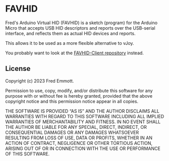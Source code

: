 # FAVHID

Fred's Arduino Virtual HID (FAVHID) is a sketch (program) for the Arduino Micro that accepts USB HID descriptors and reports over the USB-serial interface, and reflects them as actual HID devices and reports.

This allows it to be used as a more flexible alternative to vJoy.

You probably want to look at the [FAVHID-Client repository](https://github.com/fredemmott/favhid-client) instead.

## License

Copyright (c) 2023 Fred Emmott.

Permission to use, copy, modify, and/or distribute this software for any purpose
with or without fee is hereby granted, provided that the above copyright notice
and this permission notice appear in all copies.

THE SOFTWARE IS PROVIDED “AS IS” AND THE AUTHOR DISCLAIMS ALL WARRANTIES WITH
REGARD TO THIS SOFTWARE INCLUDING ALL IMPLIED WARRANTIES OF MERCHANTABILITY AND
FITNESS. IN NO EVENT SHALL THE AUTHOR BE LIABLE FOR ANY SPECIAL, DIRECT,
INDIRECT, OR CONSEQUENTIAL DAMAGES OR ANY DAMAGES WHATSOEVER RESULTING FROM LOSS
OF USE, DATA OR PROFITS, WHETHER IN AN ACTION OF CONTRACT, NEGLIGENCE OR OTHER
TORTIOUS ACTION, ARISING OUT OF OR IN CONNECTION WITH THE USE OR PERFORMANCE OF
THIS SOFTWARE.
